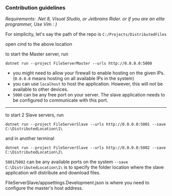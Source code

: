 ### Contribution guidelines

_Requirements: .Net 8, Visual Studio, or Jetbrains Rider. or if you are an elite programmer, Use Vim : )_

For simplicity, let's say the path of the repo is `C:/Projects/DistributedFiles`

open cmd to the above location

to start the Master server, run
```
dotnet run --project FileServerMaster --urls http://0.0.0.0:5000
```
- you might need to allow your firewall to enable hosting on the given IPs. (`0.0.0.0` means hosting on all available IPs in the system)
- you can use `localhost` to host the application. However, this will not be available to other devices.
- `5000` can be any free port on your server. The slave application needs to be configured to communicate with this port.
---

to start 2 Slave servers, run
```
dotnet run --project FileServerSlave --urls http://0.0.0.0:5001 --save C:\DistributedLocation\1\
```
and in another terminal
```
dotnet run --project FileServerSlave --urls http://0.0.0.0:5002 --save C:\DistributedLocation\2\
```

`5001`/`5002` can be any available ports on the system
`--save C:\DistributedLocation\1\` is to specify the folder location where the slave application will distribute and download files. 

FileServerSlave/appsettings.Development.json is where you need to configure the master's host address. 

